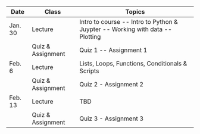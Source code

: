 | **Date** | **Class**                      |   **Topics**                     |
|----------|--------------------------------|----------------------------------|
| Jan. 30   | Lecture                        | Intro to course -- Intro to Python & Juypter -- Working with data -- Plotting |
|          | Quiz & Assignment              |  Quiz 1 -- Assignment 1 |
| Feb. 6  | Lecture                        | Lists, Loops, Functions, Conditionals & Scripts   |
|          | Quiz & Assignment               | Quiz 2 - Assignment 2 |
| Feb. 13  | Lecture    | TBD   |
|          | Quiz & Assignment               | Quiz 3 - Assignment 3 |
